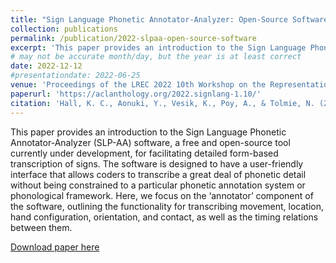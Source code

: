 ```yaml
---
title: "Sign Language Phonetic Annotator-Analyzer: Open-Source Software for Form-Based Analysis of Sign Languages"
collection: publications
permalink: /publication/2022-slpaa-open-source-software
excerpt: 'This paper provides an introduction to the Sign Language Phonetic Annotator-Analyzer (SLP-AA) software, a free and open-source tool currently under development, for facilitating detailed form-based transcription of signs. The software is designed to have a user-friendly interface that allows coders to transcribe a great deal of phonetic detail without being constrained to a particular phonetic annotation system or phonological framework. Here, we focus on the ‘annotator’ component of the software, outlining the functionality for transcribing movement, location, hand configuration, orientation, and contact, as well as the timing relations between them.'
# may not be accurate month/day, but the year is at least correct
date: 2022-12-12
#presentationdate: 2022-06-25
venue: 'Proceedings of the LREC 2022 10th Workshop on the Representation and Processing of Sign Languages: Multilingual Sign Language Resources'
paperurl: 'https://aclanthology.org/2022.signlang-1.10/'
citation: 'Hall, K. C., Aonuki, Y., Vesik, K., Poy, A., & Tolmie, N. (2022). Sign Language Phonetic Annotator-Analyzer: Open-Source Software for Form-Based Analysis of Sign Languages. <i>Proceedings of the LREC 2022 10th Workshop on the Representation and Processing of Sign Languages: Multilingual Sign Language Resources</i>, Marseille, France, 59-66.'
---
```

This paper provides an introduction to the Sign Language Phonetic Annotator-Analyzer (SLP-AA) software, a free and open-source tool currently under development, for facilitating detailed form-based transcription of signs. The software is designed to have a user-friendly interface that allows coders to transcribe a great deal of phonetic detail without being constrained to a particular phonetic annotation system or phonological framework. Here, we focus on the ‘annotator’ component of the software, outlining the functionality for transcribing movement, location, hand configuration, orientation, and contact, as well as the timing relations between them.

[Download paper here](https://aclanthology.org/2022.signlang-1.10.pdf)

<!--Recommended citation: 
Hall, K. C., Aonuki, Y., Vesik, K., Poy, A., & Tolmie, N. (2022). Sign Language Phonetic Annotator-Analyzer: Open-Source Software for Form-Based Analysis of Sign Languages. <i>Proceedings of the LREC 2022 10th Workshop on the Representation and Processing of Sign Languages: Multilingual Sign Language Resources</i>, Marseille, France, 59-66.-->

